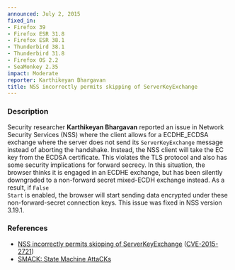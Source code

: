 ```yaml
---
announced: July 2, 2015
fixed_in:
- Firefox 39
- Firefox ESR 31.8
- Firefox ESR 38.1
- Thunderbird 38.1
- Thunderbird 31.8
- Firefox OS 2.2
- SeaMonkey 2.35
impact: Moderate
reporter: Karthikeyan Bhargavan 
title: NSS incorrectly permits skipping of ServerKeyExchange
---
```


<h3>Description</h3>

<p>Security researcher <strong>Karthikeyan Bhargavan</strong> reported an issue
in Network Security Services (NSS) where the client allows for a ECDHE_ECDSA
exchange where the server does not send its <code>ServerKeyExchange</code>
message instead of aborting the handshake. Instead, the NSS client will take the
EC key from the ECDSA certificate. This violates the TLS protocol and also has
some security implications for forward secrecy. In this situation, the browser
thinks it is engaged in an ECDHE exchange, but has been silently downgraded to a
non-forward secret mixed-ECDH exchange instead. As a result, if <code>False
Start</code> is enabled, the browser will start sending data encrypted under
these non-forward-secret connection keys. This issue was fixed in NSS version
3.19.1.</p>

<h3>References</h3>

<ul>
  <li><a href="https://bugzilla.mozilla.org/show_bug.cgi?id=1086145">
       NSS incorrectly permits skipping of ServerKeyExchange</a>
(<a href="http://cve.mitre.org/cgi-bin/cvename.cgi?name=CVE-2015-2721"
class="ex-ref">CVE-2015-2721</a>)</li>
  <li><a href="https://www.smacktls.com/">SMACK: State Machine AttaCKs</a></li>
</ul>

